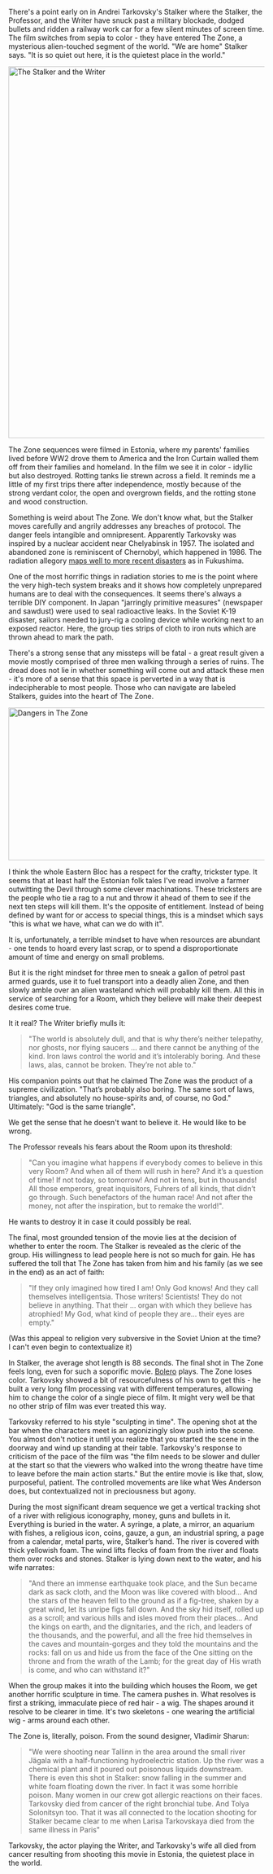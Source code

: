 There's a point early on in Andrei Tarkovsky's Stalker where the Stalker, the Professor, and the Writer have snuck past a military blockade, dodged bullets and ridden a railway work car for a few silent minutes of screen time.  The film switches from sepia to color - they have entered The Zone, a mysterious alien-touched segment of the world.  "We are home" Stalker says.  "It is so quiet out here, it is the quietest place in the world."

<!--BREAK-->

<p class="centered">
  <img width="1024" height="730" alt="The Stalker and the Writer"
       src="{{link "stalker.jpg" }}" />
</p>

The Zone sequences were filmed in Estonia, where my parents' families lived before WW2 drove them to America and the Iron Curtain walled them off from their families and homeland.  In the film we see it in color - idyllic but also destroyed.  Rotting tanks lie strewn across a field.  It reminds me a little of my first trips there after independence, mostly because of the strong verdant color, the open and overgrown fields, and the rotting stone and wood construction.

Something is weird about The Zone.  We don't know what, but the Stalker moves carefully and angrily addresses any breaches of protocol.  The danger feels intangible and omnipresent.  Apparently Tarkovsky was inspired by a nuclear accident near Chelyabinsk in 1957.  The isolated and abandoned zone is reminiscent of Chernobyl, which happened in 1986.  The radiation allegory [maps well to more recent disasters](http://www.theguardian.com/film/filmblog/2011/apr/08/andrei-tarkovsky-stalker-japan-fukushima-nuclear) as in Fukushima.  

One of the most horrific things in radiation stories to me is the point where the very high-tech system breaks and it shows how completely unprepared humans are to deal with the consequences.  It seems there's always a terrible DIY component.  In Japan "jarringly primitive measures" (newspaper and sawdust) were used to seal radioactive leaks.  In the Soviet K-19 disaster, sailors needed to jury-rig a cooling device while working next to an exposed reactor.  Here, the group ties strips of cloth to iron nuts which are thrown ahead to mark the path.  

There's a strong sense that any missteps will be fatal - a great result given a movie mostly comprised of three men walking through a series of ruins.  The dread does not lie in whether something will come out and attack these men - it's more of a sense that this space is perverted in a way that is indecipherable to most people.  Those who can navigate are labeled Stalkers, guides into the heart of The Zone.

<p class="centered">
  <img width="900" height="300" alt="Dangers in The Zone"
       src="{{link "stalker2.jpg" }}" />
</p>

I think the whole Eastern Bloc has a respect for the crafty, trickster type. It seems that at least half the Estonian folk tales I've read involve a farmer outwitting the Devil through some clever machinations.  These tricksters are the people who tie a rag to a nut and throw it ahead of them to see if the next ten steps will kill them.  It's the opposite of entitlement.  Instead of being defined by want for or access to special things, this is a mindset which says "this is what we have, what can we do with it". 

It is, unfortunately, a terrible mindset to have when resources are abundant - one tends to hoard every last scrap, or to spend a disproportionate amount of time and energy on small problems.

But it is the right mindset for three men to sneak a gallon of petrol past armed guards, use it to fuel transport into a deadly alien Zone, and then slowly amble over an alien wasteland which will probably kill them. All this in service of searching for a Room, which they believe will make their deepest desires come true.

It it real?  The Writer briefly mulls it:

<blockquote>
"The world is absolutely dull, and that is why there’s neither telepathy, nor ghosts, nor flying saucers ... and there cannot be anything of the kind. Iron laws control the world and it’s intolerably boring. And these laws, alas, cannot be broken. They’re not able to."
</blockquote>

His companion points out that he claimed The Zone was the product of a supreme civilization.  "That’s probably also boring. The same sort of laws, triangles, and absolutely no house-spirits and, of course, no God."  Ultimately: "God is the same triangle".

We get the sense that he doesn't want to believe it.  He would like to be wrong.

The Professor reveals his fears about the Room upon its threshold:

<blockquote>
"Can you imagine what happens if everybody comes to believe in this very Room? And when all of them will rush in here? And it’s a question of time! If not today, so tomorrow! And not in tens, but in thousands! All those emperors, great inquisitors, Fuhrers of all kinds, that didn’t go through. Such benefactors of the human race! And not after the money, not after the inspiration, but to remake the world!".
</blockquote>

He wants to destroy it in case it could possibly be real.

The final, most grounded tension of the movie lies at the decision of whether to enter the room.  The Stalker is revealed as the cleric of the group.  His willingness to lead people here is not so much for gain.  He has suffered the toll that The Zone has taken from him and his family (as we see in the end) as an act of faith:

<blockquote>
"If they only imagined how tired I am! Only God knows! And they call themselves intelligentsia. Those writers! Scientists!  They do not believe in anything. That their ... organ with which they believe has atrophied!  My God, what kind of people they are... their eyes are empty."
</blockquote>

(Was this appeal to religion very subversive in the Soviet Union at the time? I can't even begin to contextualize it)

In Stalker, the average shot length is 88 seconds.  The final shot in The Zone feels long, even for such a soporific movie. [Bolero](http://www.radiolab.org/story/217340-unraveling-bolero/) plays. The Zone loses color.  Tarkovsky showed a bit of resourcefulness of his own to get this - he built a very long film processing vat with different temperatures, allowing him to change the color of a single piece of film.  It might very well be that no other strip of film was ever treated this way.

Tarkovsky referred to his style "sculpting in time".  The opening shot at the bar when the characters meet is an agonizingly slow push into the scene.  You almost don't notice it until you realize that you started the scene in the doorway and wind up standing at their table.  Tarkovsky's response to criticism of the pace of the film was "the film needs to be slower and duller at the start so that the viewers who walked into the wrong theatre have time to leave before the main action starts."  But the entire movie is like that, slow, purposeful, patient.   The controlled movements are like what Wes Anderson does, but contextualized not in preciousness but agony.

During the most significant dream sequence we get a vertical tracking shot of a river with religious iconography, money, guns and bullets in it.  Everything is buried in the water.  A syringe, a plate, a mirror, an aquarium with fishes, a religious icon, coins, gauze, a gun, an industrial spring, a page from a calendar, metal parts, wire, Stalker’s hand.  The river is covered with thick yellowish foam. The wind lifts flecks of foam from the river and floats them over rocks and stones. Stalker is lying down next to the water, and his wife narrates:

<blockquote>
"And there an immense earthquake took place, and the Sun became dark as sack cloth, and the Moon was like covered with blood... And the stars of the heaven fell to the ground as if a fig-tree, shaken by a great wind, let its unripe figs fall down. And the sky hid itself, rolled up as a scroll; and various hills and isles moved from their places... And the kings on earth, and the dignitaries, and the rich, and leaders of the thousands, and the powerful, and all the free hid themselves in the caves and mountain-gorges and they told the mountains and the rocks: fall on us and hide us from the face of the One sitting on the throne and from the wrath of the Lamb; for the great day of His wrath is come, and who can withstand it?"
</blockquote>

When the group makes it into the building which houses the Room, we get another horrific sculpture in time. The camera pushes in.  What resolves is first a striking, immaculate piece of red hair - a wig.  The shapes around it resolve to be clearer in time.  It's two skeletons - one wearing the artificial wig - arms around each other.

The Zone is, literally, poison.  From the sound designer, Vladimir Sharun:

<blockquote>
"We were shooting near Tallinn in the area around the small river Jägala with a half-functioning hydroelectric station. Up the river was a chemical plant and it poured out poisonous liquids downstream. There is even this shot in Stalker: snow falling in the summer and white foam floating down the river. In fact it was some horrible poison. Many women in our crew got allergic reactions on their faces. Tarkovsky died from cancer of the right bronchial tube. And Tolya Solonitsyn too. That it was all connected to the location shooting for Stalker became clear to me when Larisa Tarkovskaya died from the same illness in Paris"
</blockquote>

Tarkovsky, the actor playing the Writer, and Tarkovsky's wife all died from cancer resulting from shooting this movie in Estonia, the quietest place in the world.
